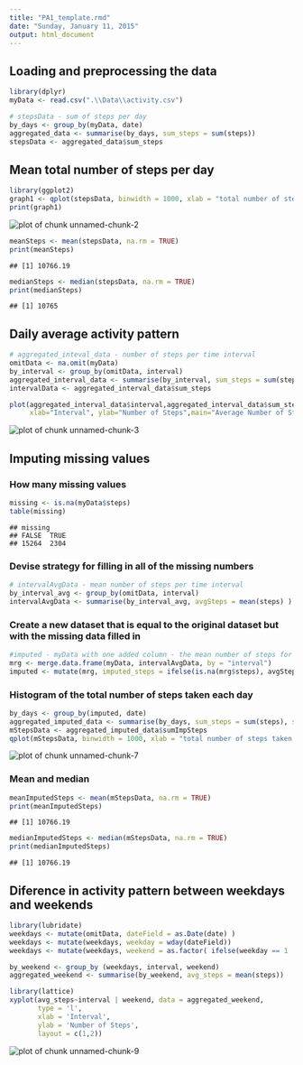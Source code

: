 ```yaml
---
title: "PA1_template.rmd"
date: "Sunday, January 11, 2015"
output: html_document
---
```



## Loading and preprocessing the data

```r
library(dplyr)
myData <- read.csv(".\\Data\\activity.csv")

# stepsData - sum of steps per day
by_days <- group_by(myData, date)
aggregated_data <- summarise(by_days, sum_steps = sum(steps))
stepsData <- aggregated_data$sum_steps
```

## Mean total number of steps per day

```r
library(ggplot2)
graph1 <- qplot(stepsData, binwidth = 1000, xlab = "total number of steps taken each day") 
print(graph1)
```

![plot of chunk unnamed-chunk-2](figure/unnamed-chunk-2-1.png) 

```r
meanSteps <- mean(stepsData, na.rm = TRUE)
print(meanSteps)
```

```
## [1] 10766.19
```

```r
medianSteps <- median(stepsData, na.rm = TRUE)
print(medianSteps)
```

```
## [1] 10765
```

## Daily average activity pattern

```r
# aggregated_inteval_data - number of steps per time interval
omitData <- na.omit(myData)
by_interval <- group_by(omitData, interval)
aggregated_interval_data <- summarise(by_interval, sum_steps = sum(steps))
intervalData <- aggregated_interval_data$sum_steps

plot(aggregated_interval_data$interval,aggregated_interval_data$sum_steps, type="l", 
     xlab="Interval", ylab="Number of Steps",main="Average Number of Steps per Day by Interval")
```

![plot of chunk unnamed-chunk-3](figure/unnamed-chunk-3-1.png) 
## Imputing missing values

### How many missing values

```r
missing <- is.na(myData$steps)
table(missing)
```

```
## missing
## FALSE  TRUE 
## 15264  2304
```

### Devise strategy for filling in all of the missing numbers

```r
# intervalAvgData - mean number of steps per time interval
by_interval_avg <- group_by(omitData, interval)
intervalAvgData <- summarise(by_interval_avg, avgSteps = mean(steps) )
```

### Create a new dataset that is equal to the original dataset but with the missing data filled in

```r
#imputed - myData with one added column - the mean number of steps for that time interval
mrg <- merge.data.frame(myData, intervalAvgData, by = "interval")
imputed <- mutate(mrg, imputed_steps = ifelse(is.na(mrg$steps), avgSteps, mrg$steps ))
```

### Histogram of the total number of steps taken each day


```r
by_days <- group_by(imputed, date)
aggregated_imputed_data <- summarise(by_days, sum_steps = sum(steps), sumImpSteps = sum(imputed_steps))
mStepsData <- aggregated_imputed_data$sumImpSteps
qplot(mStepsData, binwidth = 1000, xlab = "total number of steps taken each day (with replaced missing values)") 
```

![plot of chunk unnamed-chunk-7](figure/unnamed-chunk-7-1.png) 



### Mean and median

```r
meanImputedSteps <- mean(mStepsData, na.rm = TRUE)
print(meanImputedSteps)
```

```
## [1] 10766.19
```

```r
medianImputedSteps <- median(mStepsData, na.rm = TRUE)
print(medianImputedSteps)
```

```
## [1] 10766.19
```


## Diference in activity pattern between weekdays and weekends

```r
library(lubridate)
weekdays <- mutate(omitData, dateField = as.Date(date) )
weekdays <- mutate(weekdays, weekday = wday(dateField))
weekdays <- mutate(weekdays, weekend = as.factor( ifelse(weekday == 1 | weekday == 7, "Weekend", "Weekday")))

by_weekend <- group_by (weekdays, interval, weekend)
aggregated_weekend <- summarise(by_weekend, avg_steps = mean(steps))

library(lattice)
xyplot(avg_steps~interval | weekend, data = aggregated_weekend,
       type = 'l',
       xlab = 'Interval',
       ylab = 'Number of Steps',
       layout = c(1,2))
```

![plot of chunk unnamed-chunk-9](figure/unnamed-chunk-9-1.png) 









